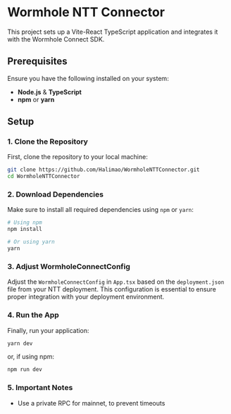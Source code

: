 # Wormhole NTT Connector

This project sets up a Vite-React TypeScript application and integrates it with the Wormhole Connect SDK.

## Prerequisites

Ensure you have the following installed on your system:

- **Node.js** & **TypeScript**
- **npm** or **yarn**

## Setup

### 1. Clone the Repository

First, clone the repository to your local machine:

```bash
git clone https://github.com/Halimao/WormholeNTTConnector.git
cd WormholeNTTConnector
```

### 2. Download Dependencies

Make sure to install all required dependencies using `npm` or `yarn`:

```bash
# Using npm
npm install

# Or using yarn
yarn
```

### 3. Adjust WormholeConnectConfig

Adjust the `WormholeConnectConfig` in `App.tsx` based on the `deployment.json` file from your NTT deployment. This configuration is essential to ensure proper integration with your deployment environment.

### 4. Run the App

Finally, run your application:

```bash
yarn dev
```

or, if using npm:

```bash
npm run dev
```

### 5. Important Notes
   - Use a private RPC for mainnet, to prevent timeouts